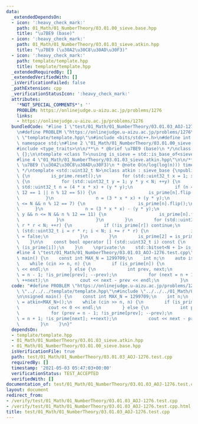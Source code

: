 ```yaml
---
data:
  _extendedDependsOn:
  - icon: ':heavy_check_mark:'
    path: 01_Math/01_NumberTheory/03.01.00_sieve.base.hpp
    title: "\u7BE9 (base)"
  - icon: ':heavy_check_mark:'
    path: 01_Math/01_NumberTheory/03.01.03_sieve.atkin.hpp
    title: "\u7BE9 (\u30A2\u30C8\u30AD\u30F3)"
  - icon: ':heavy_check_mark:'
    path: template/template.hpp
    title: template/template.hpp
  _extendedRequiredBy: []
  _extendedVerifiedWith: []
  _isVerificationFailed: false
  _pathExtension: cpp
  _verificationStatusIcon: ':heavy_check_mark:'
  attributes:
    '*NOT_SPECIAL_COMMENTS*': ''
    PROBLEM: https://onlinejudge.u-aizu.ac.jp/problems/1276
    links:
    - https://onlinejudge.u-aizu.ac.jp/problems/1276
  bundledCode: "#line 1 \"test/01_Math/01_NumberTheory/03.01.03_AOJ-1276.test.cpp\"\
    \n#define PROBLEM \"https://onlinejudge.u-aizu.ac.jp/problems/1276\"\n#line 1\
    \ \"template/template.hpp\"\n#include <bits/stdc++.h>\n#define int int64_t\nusing\
    \ namespace std;\n#line 2 \"01_Math/01_NumberTheory/03.01.00_sieve.base.hpp\"\n\
    #include <type_traits>\n\n/**\n * @brief \u7BE9 (base)\n */\nclass sieve_base\
    \ {};\n\ntemplate <class T>\nusing is_sieve = std::is_base_of<sieve_base, T>;\n\
    #line 4 \"01_Math/01_NumberTheory/03.01.03_sieve.atkin.hpp\"\n\n/**\n * @brief\
    \ \u7BE9 (\u30A2\u30C8\u30AD\u30F3)\n * @note O(n/log(log(n))) time / O(n) space\n\
    \ */\ntemplate <std::uint32_t N>\nclass atkin : sieve_base {\npublic:\n    atkin()\
    \ {\n        is_prime.reset();\n        for (std::uint32_t x = 1; x * x < N; ++x)\
    \ {\n            for (std::uint32_t y = 1; y * y < N; ++y) {\n               \
    \ std::uint32_t n = (4 * x * x) + (y * y);\n                if (n <= N && (n %\
    \ 12 == 1 || n % 12 == 5)) {\n                    is_prime[n].flip();\n      \
    \          }\n                n = (3 * x * x) + (y * y);\n                if (n\
    \ <= N && n % 12 == 7) {\n                    is_prime[n].flip();\n          \
    \      }\n                n = (3 * x * x) - (y * y);\n                if (x >\
    \ y && n <= N && n % 12 == 11) {\n                    is_prime[n].flip();\n  \
    \              }\n            }\n        }\n        for (std::uint32_t r = 5;\
    \ r * r < N; ++r) {\n            if (!is_prime[r]) continue;\n            for\
    \ (std::uint32_t i = r * r; i < N; i += r * r) {\n                is_prime[i]\
    \ = false;\n            }\n        }\n        is_prime[2] = is_prime[3] = true;\n\
    \    }\n\n    const bool operator [] (std::uint32_t i) const {\n        return\
    \ (is_prime[i]);\n    }\n    \nprivate:\n    std::bitset<N + 1> is_prime;\n};\n\
    #line 4 \"test/01_Math/01_NumberTheory/03.01.03_AOJ-1276.test.cpp\"\n\nsigned\
    \ main() {\n    const int MAX_N = 1299709;\n    int n;\n    auto is_prime = atkin<MAX_N>();\n\
    \    while (cin >> n, n) {\n        if (is_prime[n]) {\n            cout << 0\
    \ << endl;\n        } else {\n            int prev, next;\n            for (prev\
    \ = n - 1; !is_prime[prev]; --prev);\n            for (next = n + 1; !is_prime[next];\
    \ ++next);\n            cout << next - prev << endl;\n        }\n    }\n}\n"
  code: "#define PROBLEM \"https://onlinejudge.u-aizu.ac.jp/problems/1276\"\n#include\
    \ \"../../../template/template.hpp\"\n#include \"../../../01_Math/01_NumberTheory/03.01.03_sieve.atkin.hpp\"\
    \n\nsigned main() {\n    const int MAX_N = 1299709;\n    int n;\n    auto is_prime\
    \ = atkin<MAX_N>();\n    while (cin >> n, n) {\n        if (is_prime[n]) {\n \
    \           cout << 0 << endl;\n        } else {\n            int prev, next;\n\
    \            for (prev = n - 1; !is_prime[prev]; --prev);\n            for (next\
    \ = n + 1; !is_prime[next]; ++next);\n            cout << next - prev << endl;\n\
    \        }\n    }\n}"
  dependsOn:
  - template/template.hpp
  - 01_Math/01_NumberTheory/03.01.03_sieve.atkin.hpp
  - 01_Math/01_NumberTheory/03.01.00_sieve.base.hpp
  isVerificationFile: true
  path: test/01_Math/01_NumberTheory/03.01.03_AOJ-1276.test.cpp
  requiredBy: []
  timestamp: '2021-05-03 05:47:03+00:00'
  verificationStatus: TEST_ACCEPTED
  verifiedWith: []
documentation_of: test/01_Math/01_NumberTheory/03.01.03_AOJ-1276.test.cpp
layout: document
redirect_from:
- /verify/test/01_Math/01_NumberTheory/03.01.03_AOJ-1276.test.cpp
- /verify/test/01_Math/01_NumberTheory/03.01.03_AOJ-1276.test.cpp.html
title: test/01_Math/01_NumberTheory/03.01.03_AOJ-1276.test.cpp
---
```

